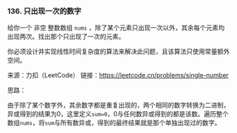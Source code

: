 ### 136. 只出现一次的数字

给你一个 非空 整数数组 `nums` ，除了某个元素只出现一次以外，其余每个元素均出现两次。找出那个只出现了一次的元素。

你必须设计并实现线性时间复杂度的算法来解决此问题，且该算法只使用常量额外空间。

来源：力扣（LeetCode）
链接：https://leetcode.cn/problems/single-number



思路：

​	由于除了某个数字外，其余数字都是重复出现的，两个相同的数字转换为二进制，异或得到的结果为0，这里定义`sum=0`，0与任何数异或得到的都是该数。遍历整个数组`nums`，将`sum`与所有数异或，得到的最终结果就是那个单独出现过的数字。